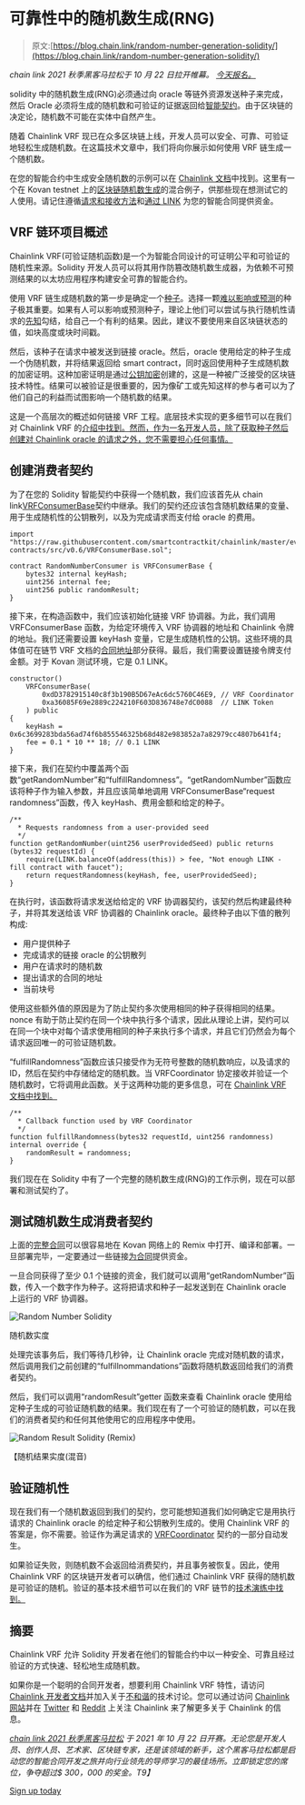 # 可靠性中的随机数生成(RNG)

> 原文:[https://blog.chain.link/random-number-generation-solidity/](https://blog.chain.link/random-number-generation-solidity/)

*chain link 2021 秋季黑客马拉松于 10 月 22 日拉开帷幕。* [*今天报名。*](https://chain.link/hackathon?utm_medium=referral&utm_source=chainlink-blog&utm_campaign=fall-2021-hackathon&utm_content=random-number-generation-rng-in-solidity)

solidity 中的随机数生成(RNG)必须通过向 oracle 等链外资源发送种子来完成，然后 Oracle 必须将生成的随机数和可验证的证据返回给[智能契约](https://chain.link/education/smart-contracts)。由于区块链的决定论，随机数不可能在实体中自然产生。

随着 Chainlink VRF 现已在众多区块链上线，开发人员可以安全、可靠、可验证地轻松生成随机数。在这篇技术文章中，我们将向你展示如何使用 VRF 链生成一个随机数。

在您的智能合约中生成安全随机数的示例可以在 [Chainlink 文档](https://docs.chain.link/docs/chainlink-vrf)中找到。这里有一个在 Kovan testnet 上的[区块链随机数生成](https://remix.ethereum.org/#version=soljson-v0.6.6+commit.6c089d02.js&optimize=false&evmVersion=null&gist=536123b71478ad4442cfc4278e8de577)的混合例子，供那些现在想测试它的人使用。请记住遵循[请求和接收方法](https://docs.chain.link/docs/architecture-request-model)和[通过 LINK](https://docs.chain.link/docs/fund-your-contract) 为您的智能合同提供资金。

## VRF 链环项目概述

Chainlink VRF(可验证随机函数)是一个为智能合同设计的可证明公平和可验证的随机性来源。Solidity 开发人员可以将其用作防篡改随机数生成器，为依赖不可预测结果的以太坊应用程序构建安全可靠的智能合约。

使用 VRF 链生成随机数的第一步是确定一个[种子](https://en.wikipedia.org/wiki/Random_seed)。选择一颗[难以影响或预测](https://docs.chain.link/docs/chainlink-vrf-api-reference#choosing-a-seed)的种子极其重要。如果有人可以影响或预测种子，理论上他们可以尝试与执行随机性请求的[先知](https://chain.link/education/blockchain-oracles)勾结，给自己一个有利的结果。因此，建议不要使用来自区块链状态的值，如块高度或块时间戳。

然后，该种子在请求中被发送到链接 oracle。然后，oracle 使用给定的种子生成一个伪随机数，并将结果返回给 smart contract，同时返回使用种子生成随机数的加密证明。这种加密证明是通过[公钥加密](https://en.wikipedia.org/wiki/Public-key_cryptography)创建的，这是一种被广泛接受的区块链技术特性。结果可以被验证是很重要的，因为像矿工或先知这样的参与者可以为了他们自己的利益而试图影响一个随机数的结果。

这是一个高层次的概述如何链接 VRF 工程。底层技术实现的更多细节可以在我们对 Chainlink VRF 的[介绍中找到。然而，作为一名开发人员，除了获取种子然后创建对 Chainlink oracle 的请求之外，您不需要担心任何事情。](https://blog.chain.link/chainlink-vrf-on-chain-verifiable-randomness/)

## 创建消费者契约

为了在您的 Solidity 智能契约中获得一个随机数，我们应该首先从 chain link[VRFConsumerBase](https://github.com/smartcontractkit/chainlink/blob/master/evm-contracts/src/v0.6/VRFConsumerBase.sol)契约中继承。我们的契约还应该包含随机数结果的变量、用于生成随机性的公钥散列，以及为完成请求而支付给 oracle 的费用。

```
import "https://raw.githubusercontent.com/smartcontractkit/chainlink/master/evm-contracts/src/v0.6/VRFConsumerBase.sol";

contract RandomNumberConsumer is VRFConsumerBase {
    bytes32 internal keyHash;
    uint256 internal fee;
    uint256 public randomResult;
}
```

接下来，在构造函数中，我们应该初始化链接 VRF 协调器。为此，我们调用 VRFConsumerBase 函数，为给定环境传入 VRF 协调器的地址和 Chainlink 令牌的地址。我们还需要设置 keyHash 变量，它是生成随机性的公钥。这些环境的具体值可在链节 VRF 文档的[合同地址](https://docs.chain.link/docs/vrf-contracts)部分获得。最后，我们需要设置链接令牌支付金额。对于 Kovan 测试环境，它是 0.1 LINK。

```
constructor() 
    VRFConsumerBase(
        0xdD3782915140c8f3b190B5D67eAc6dc5760C46E9, // VRF Coordinator
        0xa36085F69e2889c224210F603D836748e7dC0088  // LINK Token
    ) public
{
    keyHash = 0x6c3699283bda56ad74f6b855546325b68d482e983852a7a82979cc4807b641f4;
    fee = 0.1 * 10 ** 18; // 0.1 LINK
}
```

接下来，我们在契约中覆盖两个函数“getRandomNumber”和“fulfillRandomness”。“getRandomNumber”函数应该将种子作为输入参数，并且应该简单地调用 VRFConsumerBase“request randomness”函数，传入 keyHash、费用金额和给定的种子。

```
/** 
  * Requests randomness from a user-provided seed
  */
function getRandomNumber(uint256 userProvidedSeed) public returns (bytes32 requestId) {
    require(LINK.balanceOf(address(this)) > fee, "Not enough LINK - fill contract with faucet");
    return requestRandomness(keyHash, fee, userProvidedSeed);
}
```

在执行时，该函数将请求发送给给定的 VRF 协调器契约，该契约然后构建最终种子，并将其发送给该 VRF 协调器的 Chainlink oracle。最终种子由以下值的散列构成:

*   用户提供种子
*   完成请求的链接 oracle 的公钥散列
*   用户在请求时的随机数
*   提出请求的合同的地址
*   当前块号

使用这些额外值的原因是为了防止契约多次使用相同的种子获得相同的结果。nonce 有助于防止契约在同一个块中执行多个请求，因此从理论上讲，契约可以在同一个块中对每个请求使用相同的种子来执行多个请求，并且它们仍然会为每个请求返回唯一的可验证随机数。

“fulfillRandomness”函数应该只接受作为无符号整数的随机数响应，以及请求的 ID，然后在契约中存储给定的随机数。当 VRFCoordinator 协定接收并验证一个随机数时，它将调用此函数。关于这两种功能的更多信息，可在 [Chainlink VRF 文档中找到。](https://docs.chain.link/docs/chainlink-vrf-api-reference)

```
/**
  * Callback function used by VRF Coordinator
  */
function fulfillRandomness(bytes32 requestId, uint256 randomness) internal override {
    randomResult = randomness;
}
```

我们现在在 Solidity 中有了一个完整的随机数生成(RNG)的工作示例，现在可以部署和测试契约了。

## 测试随机数生成消费者契约

上面的[完整合同](https://remix.ethereum.org/#version=soljson-v0.6.6+commit.6c089d02.js&optimize=false&evmVersion=null&gist=536123b71478ad4442cfc4278e8de577)可以很容易地在 Kovan 网络上的 Remix 中打开、编译和部署。一旦部署完毕，一定要通过一些链接[为合同](https://docs.chain.link/docs/fund-your-contract)提供资金。

一旦合同获得了至少 0.1 个链接的资金，我们就可以调用“getRandomNumber”函数，传入一个数字作为种子。这将把请求和种子一起发送到在 Chainlink oracle 上运行的 VRF 协调器。



![Random Number Solidity ](../Images/a49fd70d02ae528515671e4c0fae725d.png)

<figcaption id="caption-attachment-605" class="wp-caption-text">随机数实度</figcaption>





处理完该事务后，我们等待几秒钟，让 Chainlink oracle 完成对随机数的请求，然后调用我们之前创建的“fulfillnommandations”函数将随机数返回给我们的消费者契约。

然后，我们可以调用“randomResult”getter 函数来查看 Chainlink oracle 使用给定种子生成的可验证随机数的结果。我们现在有了一个可验证的随机数，可以在我们的消费者契约和任何其他使用它的应用程序中使用。



![Random Result Solidity (Remix)](../Images/b35caa48e7a61f6c95f2d0357ce88d4a.png)

<figcaption id="caption-attachment-606" class="wp-caption-text">【随机结果实度(混音)</figcaption>





## 验证随机性

现在我们有一个随机数返回到我们的契约，您可能想知道我们如何确定它是用执行请求的 Chainlink oracle 的给定种子和公钥散列生成的。使用 Chainlink VRF 的答案是，你不需要。验证作为满足请求的 [VRFCoordinator](https://github.com/smartcontractkit/chainlink/blob/develop/evm-contracts/src/v0.6/VRFCoordinator.sol) 契约的一部分自动发生。

如果验证失败，则随机数不会返回给消费契约，并且事务被恢复。因此，使用 Chainlink VRF 的区块链开发者可以确信，他们通过 Chainlink VRF 获得的随机数是可验证的随机。验证的基本技术细节可以在我们的 VRF 链节的[技术演练中找到。](https://blog.chain.link/verifiable-random-functions-vrf-random-number-generation-rng-feature/#technical-walkthrough)

## 摘要

Chainlink VRF 允许 Solidity 开发者在他们的智能合约中以一种安全、可靠且经过验证的方式快速、轻松地生成随机数。

如果你是一个聪明的合同开发者，想要利用 Chainlink VRF 特性，请访问 [Chainlink 开发者文档](https://docs.chain.link/docs/chainlink-vrf)并加入关于[不和谐](https://discordapp.com/invite/aSK4zew)的技术讨论。您可以通过访问 [Chainlink 网站](https://chain.link/)并在 [Twitter](https://twitter.com/chainlink) 和 [Reddit](https://www.reddit.com/r/Chainlink/) 上关注 Chainlink 来了解更多关于 Chainlink 的信息。

*[chain link 2021 秋季黑客马拉松](https://chain.link/hackathon) 于 2021 年 10 月 22 日开赛。无论您是开发人员、创作人员、艺术家、区块链专家，还是该领域的新手，这个黑客马拉松都是启动您的智能合同开发之旅并向行业领先的导师学习的最佳场所。立即锁定您的席位，争夺超过$ 300，000 的奖金。T9】*

[Sign up today](https://chain.link/hackathon?utm_medium=referral&utm_source=chainlink-blog&utm_campaign=fall-2021-hackathon&utm_content=random-number-generation-rng-in-solidity)